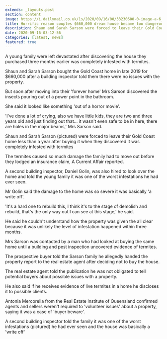 ```yaml
---
extends: _layouts.post
section: content
image: https://i.dailymail.co.uk/1s/2020/09/16/00/33230600-0-image-a-6_1600212351685.jpg 
title: Horrific reason couples $660,000 dream house became too dangerous to live 
description: Shaun and Sarah Sarson were forced to leave their Gold Coast home less than a year after buying it when they discovered it was completely infested with termites. 
date: 2020-09-16-03-12-56 
categories: [latest, news] 
featured: true 
--- 
```

A young family were left devastated after discovering the house they purchased three months earlier was completely infested with termites. 

Shaun and Sarah Sarson bought the Gold Coast home in late 2019 for $660,000 after a building inspector told them there were no issues with the property.

But soon after moving into their 'forever home' Mrs Sarson discovered the insects pouring out of a power point in the bathroom.

She said it looked like something 'out of a horror movie'. 

'I've done a lot of crying, also we have little kids, they are two and three years old and just finding out that... it wasn't even safe to be in here, there are holes in the major beams,' Mrs Sarson said. 

Shaun and Sarah Sarson (pictured) were forced to leave their Gold Coast home less than a year after buying it when they discovered it was completely infested with termites

The termites caused so much damage the family had to move out before they lodged an insurance claim, A Current Affair reported.

A second building inspector, Daniel Golin, was also hired to look over the home and told the young family it was one of the worst infestations he had ever seen. 

Mr Golin said the damage to the home was so severe it was basically 'a write off'. 

'It's a hard one to rebuild this, I think it's to the stage of demolish and rebuild, that's the only way out I can see at this stage,' he said.  

He said he couldn't understand how the property was given the all clear because it was unlikely the level of infestation happened within three months.

Mrs Sarson was contacted by a man who had looked at buying the same home until a building and pest inspection uncovered evidence of termites.

The prospective buyer told the Sarson family he allegedly handed the property report to the real estate agent after deciding not to buy the house. 

The real estate agent told the publication he was not obligated to tell potential buyers about possible issues with a property. 

He also said if he receives evidence of live termites in a home he discloses it to possible clients. 

Antonia Mercorella from the Real Estate Institute of Queensland confirmed agents and sellers weren't required to 'volunteer issues' about a property, saying it was a case of 'buyer beware'. 

A second building inspector told the family it was one of the worst infestations (pictured) he had ever seen and the house was basically a 'write off' 

